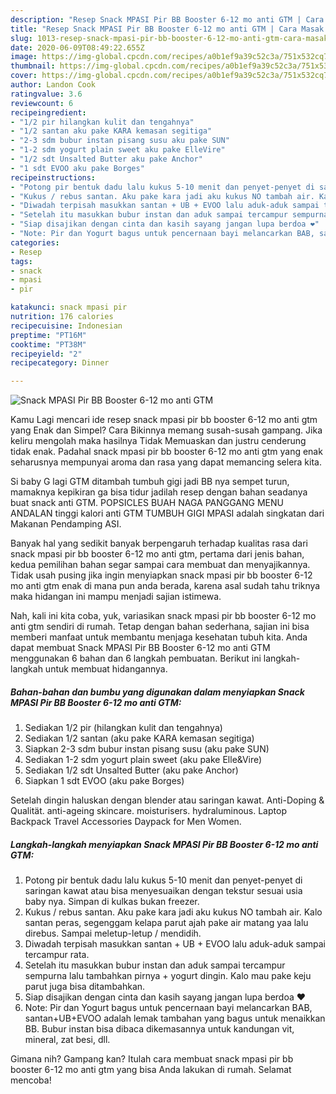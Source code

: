 ```yaml
---
description: "Resep Snack MPASI Pir BB Booster 6-12 mo anti GTM | Cara Masak Snack MPASI Pir BB Booster 6-12 mo anti GTM Yang Enak Banget"
title: "Resep Snack MPASI Pir BB Booster 6-12 mo anti GTM | Cara Masak Snack MPASI Pir BB Booster 6-12 mo anti GTM Yang Enak Banget"
slug: 1013-resep-snack-mpasi-pir-bb-booster-6-12-mo-anti-gtm-cara-masak-snack-mpasi-pir-bb-booster-6-12-mo-anti-gtm-yang-enak-banget
date: 2020-06-09T08:49:22.655Z
image: https://img-global.cpcdn.com/recipes/a0b1ef9a39c52c3a/751x532cq70/snack-mpasi-pir-bb-booster-6-12-mo-anti-gtm-foto-resep-utama.jpg
thumbnail: https://img-global.cpcdn.com/recipes/a0b1ef9a39c52c3a/751x532cq70/snack-mpasi-pir-bb-booster-6-12-mo-anti-gtm-foto-resep-utama.jpg
cover: https://img-global.cpcdn.com/recipes/a0b1ef9a39c52c3a/751x532cq70/snack-mpasi-pir-bb-booster-6-12-mo-anti-gtm-foto-resep-utama.jpg
author: Landon Cook
ratingvalue: 3.6
reviewcount: 6
recipeingredient:
- "1/2 pir hilangkan kulit dan tengahnya"
- "1/2 santan aku pake KARA kemasan segitiga"
- "2-3 sdm bubur instan pisang susu aku pake SUN"
- "1-2 sdm yogurt plain sweet aku pake ElleVire"
- "1/2 sdt Unsalted Butter aku pake Anchor"
- "1 sdt EVOO aku pake Borges"
recipeinstructions:
- "Potong pir bentuk dadu lalu kukus 5-10 menit dan penyet-penyet di saringan kawat atau bisa menyesuaikan dengan tekstur sesuai usia baby nya. Simpan di kulkas bukan freezer."
- "Kukus / rebus santan. Aku pake kara jadi aku kukus NO tambah air. Kalo santan peras, segenggam kelapa parut ajah pake air matang yaa lalu direbus. Sampai meletup-letup / mendidih."
- "Diwadah terpisah masukkan santan + UB + EVOO lalu aduk-aduk sampai tercampur rata."
- "Setelah itu masukkan bubur instan dan aduk sampai tercampur sempurna lalu tambahkan pirnya + yogurt dingin. Kalo mau pake keju parut juga bisa ditambahkan."
- "Siap disajikan dengan cinta dan kasih sayang jangan lupa berdoa ❤️"
- "Note: Pir dan Yogurt bagus untuk pencernaan bayi melancarkan BAB, santan+UB+EVOO adalah lemak tambahan yang bagus untuk menaikkan BB. Bubur instan bisa dibaca dikemasannya untuk kandungan vit, mineral, zat besi, dll."
categories:
- Resep
tags:
- snack
- mpasi
- pir

katakunci: snack mpasi pir 
nutrition: 176 calories
recipecuisine: Indonesian
preptime: "PT16M"
cooktime: "PT38M"
recipeyield: "2"
recipecategory: Dinner

---
```



![Snack MPASI Pir BB Booster 6-12 mo anti GTM](https://img-global.cpcdn.com/recipes/a0b1ef9a39c52c3a/751x532cq70/snack-mpasi-pir-bb-booster-6-12-mo-anti-gtm-foto-resep-utama.jpg)

Kamu Lagi mencari ide resep snack mpasi pir bb booster 6-12 mo anti gtm yang Enak dan Simpel? Cara Bikinnya memang susah-susah gampang. Jika keliru mengolah maka hasilnya Tidak Memuaskan dan justru cenderung tidak enak. Padahal snack mpasi pir bb booster 6-12 mo anti gtm yang enak seharusnya mempunyai aroma dan rasa yang dapat memancing selera kita.

Si baby G lagi GTM ditambah tumbuh gigi jadi BB nya sempet turun, mamaknya kepikiran ga bisa tidur jadilah resep dengan bahan seadanya buat snack anti GTM. POPSICLES BUAH NAGA PANGGANG MENU ANDALAN tinggi kalori anti GTM TUMBUH GIGI MPASI adalah singkatan dari Makanan Pendamping ASI.

Banyak hal yang sedikit banyak berpengaruh terhadap kualitas rasa dari snack mpasi pir bb booster 6-12 mo anti gtm, pertama dari jenis bahan, kedua pemilihan bahan segar sampai cara membuat dan menyajikannya. Tidak usah pusing jika ingin menyiapkan snack mpasi pir bb booster 6-12 mo anti gtm enak di mana pun anda berada, karena asal sudah tahu triknya maka hidangan ini mampu menjadi sajian istimewa.


Nah, kali ini kita coba, yuk, variasikan snack mpasi pir bb booster 6-12 mo anti gtm sendiri di rumah. Tetap dengan bahan sederhana, sajian ini bisa memberi manfaat untuk membantu menjaga kesehatan tubuh kita. Anda dapat membuat Snack MPASI Pir BB Booster 6-12 mo anti GTM menggunakan 6 bahan dan 6 langkah pembuatan. Berikut ini langkah-langkah untuk membuat hidangannya.

<!--inarticleads1-->

##### Bahan-bahan dan bumbu yang digunakan dalam menyiapkan Snack MPASI Pir BB Booster 6-12 mo anti GTM:

1. Sediakan 1/2 pir (hilangkan kulit dan tengahnya)
1. Sediakan 1/2 santan (aku pake KARA kemasan segitiga)
1. Siapkan 2-3 sdm bubur instan pisang susu (aku pake SUN)
1. Sediakan 1-2 sdm yogurt plain sweet (aku pake Elle&amp;Vire)
1. Sediakan 1/2 sdt Unsalted Butter (aku pake Anchor)
1. Siapkan 1 sdt EVOO (aku pake Borges)


Setelah dingin haluskan dengan blender atau saringan kawat. Anti-Doping &amp; Qualität. anti-ageing skincare. moisturisers. hydraluminous. Laptop Backpack Travel Accessories Daypack for Men Women. 

<!--inarticleads2-->

##### Langkah-langkah menyiapkan Snack MPASI Pir BB Booster 6-12 mo anti GTM:

1. Potong pir bentuk dadu lalu kukus 5-10 menit dan penyet-penyet di saringan kawat atau bisa menyesuaikan dengan tekstur sesuai usia baby nya. Simpan di kulkas bukan freezer.
1. Kukus / rebus santan. Aku pake kara jadi aku kukus NO tambah air. Kalo santan peras, segenggam kelapa parut ajah pake air matang yaa lalu direbus. Sampai meletup-letup / mendidih.
1. Diwadah terpisah masukkan santan + UB + EVOO lalu aduk-aduk sampai tercampur rata.
1. Setelah itu masukkan bubur instan dan aduk sampai tercampur sempurna lalu tambahkan pirnya + yogurt dingin. Kalo mau pake keju parut juga bisa ditambahkan.
1. Siap disajikan dengan cinta dan kasih sayang jangan lupa berdoa ❤️
1. Note: Pir dan Yogurt bagus untuk pencernaan bayi melancarkan BAB, santan+UB+EVOO adalah lemak tambahan yang bagus untuk menaikkan BB. Bubur instan bisa dibaca dikemasannya untuk kandungan vit, mineral, zat besi, dll.




Gimana nih? Gampang kan? Itulah cara membuat snack mpasi pir bb booster 6-12 mo anti gtm yang bisa Anda lakukan di rumah. Selamat mencoba!
